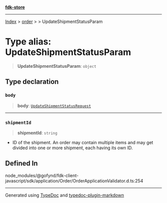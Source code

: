[**fdk-store**](../../../README.md)
***

[Index](../../../API.md) > [order](../../README.md) > [<internal>](../README.md) > UpdateShipmentStatusParam

# Type alias: UpdateShipmentStatusParam

> **UpdateShipmentStatusParam**: `object`

## Type declaration

### `body`

> **body**: [`UpdateShipmentStatusRequest`](type-alias.UpdateShipmentStatusRequest.md)

***

### `shipmentId`

> **shipmentId**: `string`

- ID of the shipment. An order may contain
multiple items and may get divided into one or more shipment, each having
its own ID.

## Defined In

node\_modules/@gofynd/fdk-client-javascript/sdk/application/Order/OrderApplicationValidator.d.ts:254

***
Generated using [TypeDoc](https://typedoc.org/) and [typedoc-plugin-markdown](https://www.npmjs.com/package/typedoc-plugin-markdown)
